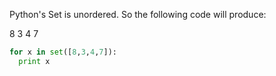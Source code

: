 

Python's Set is unordered. So the following code will produce:

  8
  3
  4
  7

```python
for x in set([8,3,4,7]):
  print x
```

